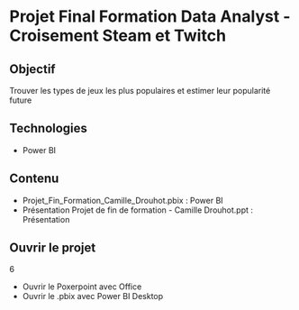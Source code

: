 # Projet Final Formation Data Analyst - Croisement Steam et Twitch
## Objectif
Trouver les types de jeux les plus populaires et estimer leur popularité future
## Technologies
- Power BI
## Contenu
- Projet_Fin_Formation_Camille_Drouhot.pbix : Power BI
- Présentation Projet de fin de formation - Camille Drouhot.ppt : Présentation
## Ouvrir le projet
6
- Ouvrir le Poxerpoint avec Office
- Ouvrir le .pbix avec Power BI Desktop
